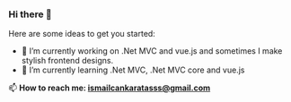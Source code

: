 ### Hi there 👋

<!-- **ismailcankaratas/ismailcankaratas** is a ✨ _special_ ✨ repository because its `README.md` (this file) appears on your GitHub profile. -->

Here are some ideas to get you started:

- 🔭 I’m currently working on .Net MVC and vue.js and sometimes I make stylish frontend designs.
- 🌱 I’m currently learning .Net MVC, .Net MVC core and vue.js

📫 **How to reach me: ismailcankaratasss@gmail.com**
<!-- - 👯 I’m looking to collaborate on ...
- 🤔 I’m looking for help with ...
- 💬 Ask me about ... 
- 😄 Pronouns: ...
- ⚡ Fun fact: ... -->

